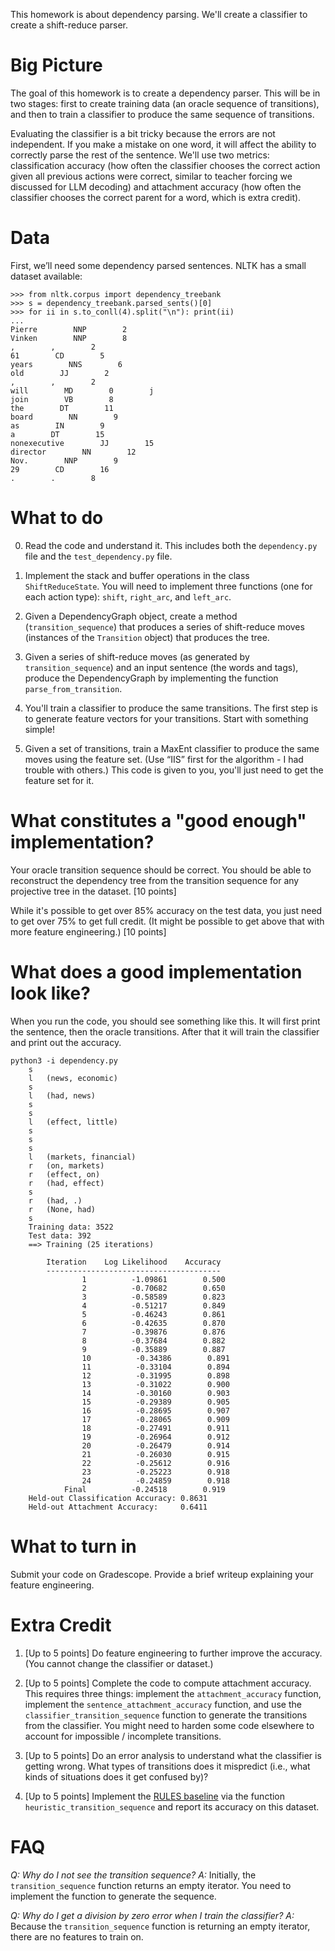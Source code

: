 
This homework is about dependency parsing.  We'll create a classifier to create a shift-reduce parser.


Big Picture
===========

The goal of this homework is to create a dependency parser.  This will be in two stages: first to create training data (an oracle sequence of transitions), and then to train a classifier to produce the same sequence of transitions.

Evaluating the classifier is a bit tricky because the errors are not independent.  If you make a mistake on one word, it will affect the ability to correctly parse the rest of the sentence.  We'll use two metrics: classification accuracy (how often the classifier chooses the correct action given all previous actions were correct, similar to teacher forcing we discussed for LLM decoding) and attachment accuracy (how often the classifier chooses the correct parent for a word, which is extra credit).

Data
===========

First, we’ll need some dependency parsed sentences.  NLTK has a small dataset available:


    >>> from nltk.corpus import dependency_treebank
    >>> s = dependency_treebank.parsed_sents()[0]
    >>> for ii in s.to_conll(4).split("\n"): print(ii)
    ...
    Pierre        NNP        2        
    Vinken        NNP        8        
    ,        ,        2        
    61        CD        5        
    years        NNS        6        
    old        JJ        2        
    ,        ,        2        
    will        MD        0        j
    join        VB        8        
    the        DT        11        
    board        NN        9        
    as        IN        9        
    a        DT        15        
    nonexecutive        JJ        15        
    director        NN        12        
    Nov.        NNP        9        
    29        CD        16        
    .        .        8


What to do
============

0.  Read the code and understand it.  This includes both the `dependency.py` file and the `test_dependency.py` file.

0. Implement the stack and buffer operations in the class `ShiftReduceState`.  You will need to implement three functions (one for each action type): `shift`, `right_arc`, and `left_arc`.

1. Given a DependencyGraph object, create a method (`transition_sequence`) that
produces a series of shift-reduce moves (instances of the `Transition` object)
that produces the tree.  

2. Given a series of shift-reduce moves (as generated by `transition_sequence`) and an input sentence (the words and tags), produce the DependencyGraph by implementing the function `parse_from_transition`.  

3. You'll train a classifier to produce the same transitions.  The first step is to generate feature vectors for your transitions.  Start with something simple!

4. Given a set of transitions, train a MaxEnt classifier to produce the same moves using the feature set.  (Use “IIS” first for the algorithm - I had trouble with others.)  This code is given to you, you'll just need to get the feature set for it.

What constitutes a "good enough" implementation?
===========================================

Your oracle transition sequence should be correct.  You should be able to reconstruct the dependency tree from the transition sequence for any projective tree in the dataset. [10 points]

While it's possible to get over 85% accuracy on the test data, you just need to get over 75% to get full credit.  (It might be possible to get above that with more feature engineering.)  [10 points]

What does a good implementation look like?
===========================================

When you run the code, you should see something like this.  It will first print the sentence, then the oracle transitions.  After that it will train the classifier and print out the accuracy.

    python3 -i dependency.py 
        s
        l	(news, economic)
        s
        l	(had, news)
        s
        s
        l	(effect, little)
        s
        s
        s
        l	(markets, financial)
        r	(on, markets)
        r	(effect, on)
        r	(had, effect)
        s
        r	(had, .)
        r	(None, had)
        s
        Training data: 3522
        Test data: 392
        ==> Training (25 iterations)

            Iteration    Log Likelihood    Accuracy
            ---------------------------------------
                    1          -1.09861        0.500
                    2          -0.70682        0.650
                    3          -0.58589        0.823
                    4          -0.51217        0.849
                    5          -0.46243        0.861
                    6          -0.42635        0.870
                    7          -0.39876        0.876
                    8          -0.37684        0.882
                    9          -0.35889        0.887
                    10          -0.34386        0.891
                    11          -0.33104        0.894
                    12          -0.31995        0.898
                    13          -0.31022        0.900
                    14          -0.30160        0.903
                    15          -0.29389        0.905
                    16          -0.28695        0.907
                    17          -0.28065        0.909
                    18          -0.27491        0.911
                    19          -0.26964        0.912
                    20          -0.26479        0.914
                    21          -0.26030        0.915
                    22          -0.25612        0.916
                    23          -0.25223        0.918
                    24          -0.24859        0.918
                Final          -0.24518        0.919
        Held-out Classification Accuracy: 0.8631
        Held-out Attachment Accuracy:     0.6411

What to turn in
===============

Submit your code on Gradescope.  Provide a brief writeup explaining your feature engineering.

Extra Credit
===============

1.  [Up to 5 points] Do feature engineering to further improve the accuracy.  (You cannot change the classifier or dataset.)

2.  [Up to 5 points] Complete the code to compute attachment accuracy.  This requires three things: implement the `attachment_accuracy` function, implement the `sentence_attachment_accuracy` function, and use the `classifier_transition_sequence` function to generate the transitions from the classifier.  You might need to harden some code elsewhere to account for impossible / incomplete transitions.

3.  [Up to 5 points] Do an error analysis to understand what the classifier is getting wrong.  What types of transitions does it mispredict (i.e., what kinds of situations does it get confused by)?  

4.  [Up to 5 points] Implement the [RULES baseline](https://aclanthology.org/W12-1910.pdf) via the function `heuristic_transition_sequence` and report its accuracy on this dataset.


FAQ
========

*Q: Why do I not see the transition sequence?*
*A:* Initially, the `transition_sequence` function returns an empty iterator.  You need to implement the function to generate the sequence.

*Q: Why do I get a division by zero error when I train the classifier?*
*A:* Because the `transition_sequence` function is returning an empty iterator, there are no features to train on.

